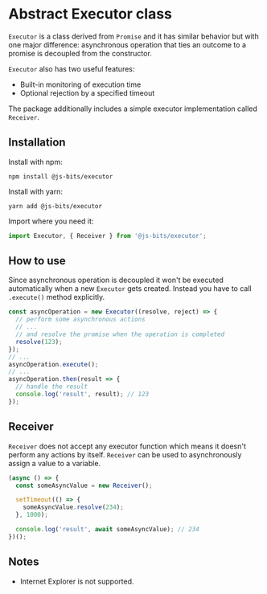 # Abstract Executor class

`Executor` is a class derived from `Promise` and it has similar behavior but with one major difference: asynchronous operation that ties an outcome to a promise is decoupled from the constructor.

`Executor` also has two useful features:

- Built-in monitoring of execution time
- Optional rejection by a specified timeout

The package additionally includes a simple executor implementation called `Receiver`.

## Installation

Install with npm:

```
npm install @js-bits/executor
```

Install with yarn:

```
yarn add @js-bits/executor
```

Import where you need it:

```javascript
import Executor, { Receiver } from '@js-bits/executor';
```

## How to use

Since asynchronous operation is decoupled it won't be executed automatically when a new `Executor` gets created. Instead you have to call `.execute()` method explicitly.

```javascript
const asyncOperation = new Executor((resolve, reject) => {
  // perform some asynchronous actions
  // ...
  // and resolve the promise when the operation is completed
  resolve(123);
});
// ...
asyncOperation.execute();
// ...
asyncOperation.then(result => {
  // handle the result
  console.log('result', result); // 123
});
```

## Receiver

`Receiver` does not accept any executor function which means it doesn't perform any actions by itself. `Receiver` can be used to asynchronously assign a value to a variable.

```javascript
(async () => {
  const someAsyncValue = new Receiver();

  setTimeout(() => {
    someAsyncValue.resolve(234);
  }, 1000);

  console.log('result', await someAsyncValue); // 234
})();
```

## Notes

- Internet Explorer is not supported.
